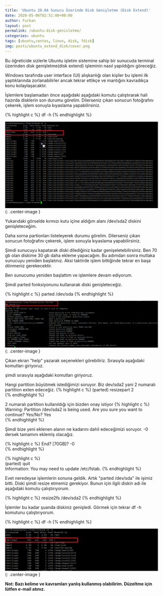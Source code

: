 ```yaml
---
title: 'Ubuntu 20.04 Sunucu Üzerinde Disk Genişletme (Disk Extend)'
date: 2020-05-06T02:51:00+00:00
author: Furkan
layout: post
permalink: /ubuntu-disk-genisletme/
categories: ubuntu
tags: [ubuntu,centos, linux, disk, fdisk]
img: posts/ubuntu_extend_disk/cover.png
---
```


Bu öğreticide sizlerle Ubuntu işletim sistemine sahip bir sunucuda terminal üzerinden disk genişletme(disk extend) işleminin nasıl yapıldığını göreceğiz.

Windows tarafında user interface (UI) alışkanlığı olan kişiler bu işlemi ilk yaptıklarında zorlanabilirler ancak tekrar ettikçe ve mantığını kavradıkça konu kolaylaşacaktır.

İşlemlere başlamadan önce aşağıdaki aşağıdaki komutu çalıştırarak hali hazırda disklerin son durumu görelim. 
Dilerseniz çıkan sonucun fotoğrafını çekerek, işlem sonuyla kıyaslama yapabilirsiniz.

{% highlight c %}
df -h
{% endhighlight %}

![Picture description](/assets/img/posts/ubuntu_extend_disk/df-h.png){: .center-image }

Yukarıdaki görselde kırmızı kutu içine aldığım alanı /dev/sda2 diskini genişleteceğim.

Daha sorna partionları listeleyerek durumu görelim. 
Dilerseniz çıkan sonucun fotoğrafını çekerek, işlem sonuyla kıyaslama yapabilirsiniz.

Şimdi sunucuyu kapatarak diski dilediğiniz kadar genişeletebilirsiniz. Ben 70 gb olan diskime 30 gb daha ekleme yapacağım.
Bu adımdan sonra mutlaka sunucuyu yeniden başlatınız. Aksi taktirde işlem bittiğinde tekrar en başa dönmeniz gerekecektir.

Ben sunucumu yeniden başlattım ve işlemlere devam ediyorum.

Şimdi parted fonksiyonunu kullanarak diski genişleteceğiz.

{% highlight c %}
parted /dev/sda
{% endhighlight %}

![Picture description](/assets/img/posts/ubuntu_extend_disk/parted.png){: .center-image }

Çıkan ekran "help" yazarak seçenekleri görebiliriz. 
Sırasıyla aşağıdaki komutları giriyoruz. 


şimdi sırasıyla aşağıdaki komutları giriyoruz.

Hangi partition büyütmek istediğimizi soruyor. Biz dev/sda2 yani 2 numaralı partition exten edeceğiz.
{% highlight c %}
(parted) resizepart 2                                                  
{% endhighlight %}

2 numaralı partition kullanıldığı için bizden onay istiyor 
{% highlight c %}
Warning: Partition /dev/sda2 is being used. Are you sure you want to continue?
Yes/No? Yes                                                            
{% endhighlight %}

Şimdi bize yeni eklenen alanın ne kadarını dahil edeceğimizi soruyor.
-0 dersek tamamını eklemiş olacağız.

{% highlight c %}
End?  [70GB]? -0                                                      
{% endhighlight %}

{% highlight c %}                                                   
(parted) quit                                                          
Information: You may need to update /etc/fstab.
{% endhighlight %}


Evet neredeyse işlemlerin sonuna geldik. Artık "parted /dev/sda" ile işimiz bitti.
Diski şimdi resize etmemiz gerekiyor. Bunun için ilgili diskin adı ile aşağıdaki komutu çalıştırıyorum. 

{% highlight c %}
resize2fs /dev/sda2
{% endhighlight %}

İşlemler bu kadar şuanda diskiniz genişledi. Görmek için tekrar df -h komutunu çalıştırıyorum.

{% highlight c %}
df -h
{% endhighlight %}

![Picture description](/assets/img/posts/ubuntu_extend_disk/new-df-h.png){: .center-image }


<b>Not: Bazı kelime ve kavramları yanlış kullanmış olabilirim. Düzeltme için lütfen e-mail atınız.<b>